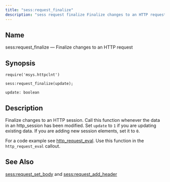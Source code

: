 ```yaml
---
title: "sess:request_finalize"
description: "sess request finalize Finalize changes to an HTTP request sess request finalize update Finalize changes to an HTTP session Call this function whenever the data in an http session has been modified Set update to 1 if you are updating existing data If you are adding new session elements set..."
---
```


<a name="lua.ref.sess_request_finalize"></a> 
## Name

sess:request_finalize — Finalize changes to an HTTP request

<a name="idp15261648"></a> 
## Synopsis

`require('msys.httpclnt')`

`sess:request_finalize(update);`

`update: boolean`<a name="idp15265360"></a> 
## Description

Finalize changes to an HTTP session. Call this function whenever the data in an http_session has been modified. Set `update` to `1` if you are updating existing data. If you are adding new session elements, set it to `0`.

For a code example see [http_request_eval](/momentum/3/3-push/push-http-request-eval). Use this function in the `http_request_eval` callout.

<a name="idp15271136"></a> 
## See Also

[sess:request_set_body](/momentum/4/lua/ref-sess-request-set-body) and [sess:request_add_header](/momentum/4/lua/ref-sess-request-add-header)